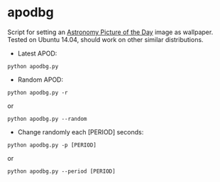 # apodbg

Script for setting an [Astronomy Picture of the Day](http://apod.nasa.gov/apod/astropix.html) image as wallpaper. Tested on Ubuntu 14.04, should work on other similar distributions.

* Latest APOD:
```
python apodbg.py
```

* Random APOD:
```
python apodbg.py -r
```
or
```
python apodbg.py --random
```

* Change randomly each [PERIOD] seconds:
```
python apodbg.py -p [PERIOD]
```
or
```
python apodbg.py --period [PERIOD]
```
